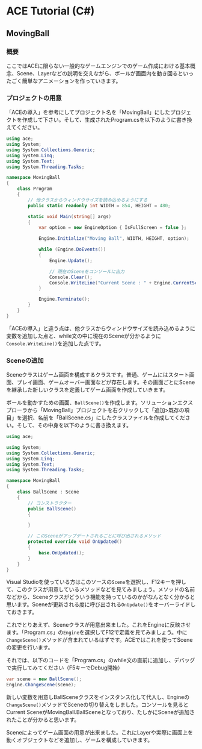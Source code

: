 ﻿ACE Tutorial (C#)
=================

MovingBall
--------------

### 概要

ここではACEに限らない一般的なゲームエンジンでのゲーム作成における基本概念、Scene、Layerなどの説明を交えながら、ボールが画面内を動き回るといったごく簡単なアニメーションを作っていきます。

### プロジェクトの用意

「ACEの導入」を参考にしてプロジェクト名を「MovingBall」にしたプロジェクトを作成して下さい。そして、生成されたProgram.csを以下のように書き換えてください。

```csharp
using ace;
using System;
using System.Collections.Generic;
using System.Linq;
using System.Text;
using System.Threading.Tasks;

namespace MovingBall
{
    class Program
    {
        // 他クラスからウィンドウサイズを読み込めるようにする
        public static readonly int WIDTH = 854, HEIGHT = 480;

        static void Main(string[] args)
        {
            var option = new EngineOption { IsFullScreen = false };

            Engine.Initialize("Moving Ball", WIDTH, HEIGHT, option);

            while (Engine.DoEvents())
            {
                Engine.Update();

                // 現在のSceneをコンソールに出力
                Console.Clear();
                Console.WriteLine("Current Scene : " + Engine.CurrentScene);
            }

            Engine.Terminate();
        }
    }
}
```

「ACEの導入」と違う点は、他クラスからウィンドウサイズを読み込めるように変数を追加した点と、while文の中に現在のSceneが分かるように`Console.WriteLine()`を追加した点です。

### Sceneの追加

Sceneクラスはゲーム画面を構成するクラスです。普通、ゲームにはスタート画面、プレイ画面、ゲームオーバー画面などが存在します。その画面ごとにSceneを継承した新しいクラスを定義してゲーム画面を作成していきます。

ボールを動かすための画面、`BallScene()`を作成します。ソリューションエクスプローラから「MovingBall」プロジェクトを右クリックして「追加>既存の項目」を選択、名前を「BallScene.cs」にしたクラスファイルを作成してください。そして、その中身を以下のように書き換えます。

```csharp
using ace;

using System;
using System.Collections.Generic;
using System.Linq;
using System.Text;
using System.Threading.Tasks;

namespace MovingBall
{
    class BallScene : Scene
    {
        // コンストラクター
        public BallScene()
        {

        }

        // このSceneがアップデートされるごとに呼び出されるメソッド
        protected override void OnUpdated()
        {
            base.OnUpdated();
        }
    }
}
```

Visual Studioを使っている方はこのソースの`Scene`を選択し、F12キーを押して、このクラスが用意しているメソッドなどを見てみましょう。メソッドの名前などから、Sceneクラスがどういう機能を持っているのかがなんとなく分かると思います。Sceneが更新される度に呼び出される`OnUpdate()`をオーバーライドしておきます。

これでとりあえず、Sceneクラスが用意出来ました。これをEngineに反映させます。「Program.cs」の`Engine`を選択してF12で定義を見てみましょう。中に`ChangeScene()`メソッドが含まれているはずです。ACEではこれを使ってSceneの変更を行います。

それでは、以下のコードを「Program.cs」のwhile文の直前に追加し、デバッグで実行してみてください（F5キーでDebug開始）

```csharp
var scene = new BallScene();
Engine.ChangeScene(scene);
```

新しい変数を用意しBallSceneクラスをインスタンス化して代入し、Engineの`ChangeScene()`メソッドでSceneの切り替えをしました。コンソールを見るとCurrent SceneがMovingBall.BallSceneとなっており、たしかにSceneが追加されたことが分かると思います。

Sceneによってゲーム画面の用意が出来ました。これにLayerや実際に画面上を動くオブジェクトなどを追加し、ゲームを構成していきます。